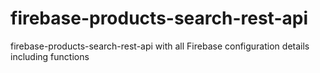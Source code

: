 # firebase-products-search-rest-api
firebase-products-search-rest-api with all Firebase configuration details including functions
